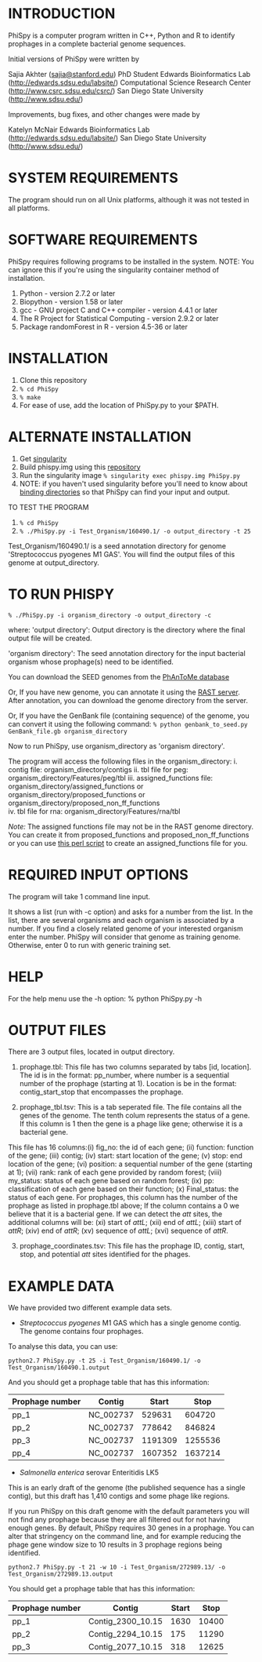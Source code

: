 # INTRODUCTION

PhiSpy is a computer program written in C++, Python and R to identify prophages in a complete bacterial genome sequences.

Initial versions of PhiSpy were written by 

Sajia Akhter (sajia@stanford.edu)
PhD Student
Edwards Bioinformatics Lab (http://edwards.sdsu.edu/labsite/)
Computational Science Research Center (http://www.csrc.sdsu.edu/csrc/)
San Diego State University (http://www.sdsu.edu/)


Improvements, bug fixes, and other changes were made by

Katelyn McNair
Edwards Bioinformatics Lab (http://edwards.sdsu.edu/labsite/)
San Diego State University (http://www.sdsu.edu/)



# SYSTEM REQUIREMENTS

The program should run on all Unix platforms, although it was not tested in all platforms.


# SOFTWARE REQUIREMENTS

PhiSpy requires following programs to be installed in the system. NOTE: You can ignore this if you're using the singularity container method of installation.

1. Python - version 2.7.2 or later
2. Biopython - version 1.58 or later 
3. gcc - GNU project C and C++ compiler - version 4.4.1 or later
4. The R Project for Statistical Computing - version 2.9.2 or later
5. Package randomForest in R - version 4.5-36 or later
 

# INSTALLATION

1. Clone this repository
2. `% cd PhiSpy`
3. `% make`
4. For ease of use, add the location of PhiSpy.py to your $PATH.

# ALTERNATE INSTALLATION

1. Get [singularity](http://singularity.lbl.gov/all-releases)
2. Build phispy.img using this [repository](https://github.com/hurwitzlab/singularity-phispy)
3. Run the singularity image `% singularity exec phispy.img PhiSpy.py`
4. NOTE: if you haven't used singularity before you'll need to know about [binding directories](http://singularity.lbl.gov/quickstart#working-with-files) so that PhiSpy can find your input and output.

TO TEST THE PROGRAM

1. `% cd PhiSpy`
2. `% ./PhiSpy.py -i Test_Organism/160490.1/ -o output_directory -t 25`

Test_Organism/160490.1/ is a seed annotation directory for genome 'Streptococcus pyogenes M1 GAS'. 
You will find the output files of this genome at output_directory.


# TO RUN PHISPY

`% ./PhiSpy.py -i organism_directory -o output_directory -c`

where:
'output directory': Output directory is the directory where the final output file will be created.

'organism directory': The seed annotation directory for the input bacterial organism whose prophage(s) need to be identified. 

You can download the SEED genomes from the [PhAnToMe database](http://www.phantome.org/Downloads/genomes/seed/)

Or, 
If you have new genome, you can annotate it using the [RAST server](http://rast.nmpdr.org/rast.cgi). 
After annotation, you can download the genome directory from the server.

Or, 
If you have the GenBank file (containing sequence) of the genome, you can convert it using the following command:
`% python genbank_to_seed.py GenBank_file.gb organism_directory`

Now to run PhiSpy, use organism_directory as 'organism directory'. 
 

The program will access the following files in the organism_directory:
i.   contig file: organism_directory/contigs
ii.  tbl file for peg: organism_directory/Features/peg/tbl
iii. assigned_functions file: organism_directory/assigned_functions or organism_directory/proposed_functions or organism_directory/proposed_non_ff_functions  
iv.  tbl file for rna: organism_directory/Features/rna/tbl


_Note:_
The assigned functions file may not be in the RAST genome directory. You can create it from proposed_functions and proposed_non_ff_functions or you can use [this perl script](/home/redwards/Dropbox/GitHubs/EdwardsLab/RAST/make_assigned_functions.pl) to create an assigned_functions file for you.

# REQUIRED INPUT OPTIONS

The program will take 1 command line input.

It shows a list (run with -c option) and asks for a number from the list. 
In the list, there are several organisms and each organism is associated by a number. 
If you find a closely related genome of your interested organism enter the number. PhiSpy will consider that genome as training genome.
Otherwise, enter 0 to run with generic training set.


# HELP

For the help menu use the -h option:
% python PhiSpy.py -h


# OUTPUT FILES

There are 3 output files, located in output directory.

1. prophage.tbl: This file has two columns separated by tabs [id, location]. 
The id is in the format: pp_number, where number is a sequential number of the prophage (starting at 1). 
Location is be in the format: contig_start_stop that encompasses the prophage.
 
2. prophage_tbl.tsv: This is a tab seperated file. The file contains all the genes of the genome. The tenth colum represents the status of a gene. If this column is 1 then the gene is a phage like gene; otherwise it is a bacterial gene. 

This file has 16 columns:(i) fig_no: the id of each gene; (ii) function: function of the gene;	(iii) contig; (iv) start: start location of the gene; (v) stop: end location of the gene; (vi) position: a sequential number of the gene (starting at 1); (vii)	rank: rank of each gene provided by random forest; (viii) my_status: status of each gene based on random forest; (ix) pp: classification of each gene based on their function; (x) Final_status: the status of each gene. For prophages, this column has the number of the prophage as listed in prophage.tbl above; If the column contains a 0 we believe that it is a bacterial gene. If we can detect the _att_ sites, the additional columns will be: (xi) start of _attL_; (xii) end of _attL_; (xiii) start of _attR_; (xiv) end of _attR_; (xv) sequence of _attL_; (xvi) sequence of _attR_.

3. prophage_coordinates.tsv: This file has the prophage ID, contig, start, stop, and potential _att_ sites identified for the phages.


# EXAMPLE DATA

We have provided two different example data sets.

* _Streptococcus pyogenes_ M1 GAS which has a single genome contig. The genome contains four prophages.

To analyse this data, you can use:

```
python2.7 PhiSpy.py -t 25 -i Test_Organism/160490.1/ -o Test_Organism/160490.1.output
```

And you should get a prophage table that has this information:

| Prophage number | Contig | Start | Stop |
| --- | --- | --- | --- | 
pp_1 | NC_002737 | 529631 | 604720
pp_2 | NC_002737 | 778642 | 846824
pp_3 | NC_002737 | 1191309 | 1255536
pp_4 | NC_002737 | 1607352 | 1637214

* _Salmonella enterica_ serovar Enteritidis LK5

This is an early draft of the genome (the published sequence has a single contig), but this draft has 1,410 contigs and some phage like regions.

If you run PhiSpy on this draft genome with the default parameters you will not find any prophage because they are all filtered out for not having enough genes. By default, PhiSpy requires 30 genes in a prophage. You can alter that stringency on the command line, and for example reducing the phage gene window size to 10 results in 3 prophage regions being identified.

```
python2.7 PhiSpy.py -t 21 -w 10 -i Test_Organism/272989.13/ -o Test_Organism/272989.13.output
```

You should get a prophage table that has this information:

| Prophage number | Contig | Start | Stop |
| --- | --- | --- | --- | 
pp_1 | Contig_2300_10.15 | 1630 | 10400
pp_2 | Contig_2294_10.15 | 175 | 11290
pp_3 | Contig_2077_10.15 | 318 | 12625
